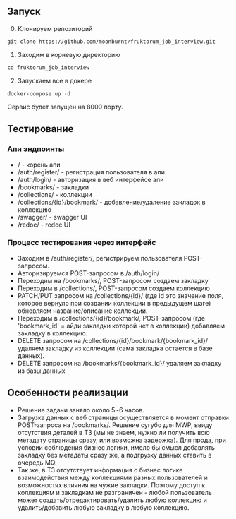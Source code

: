 ## Запуск


0. Клонируем репозиторий

```
git clone https://github.com/moonburnt/fruktorum_job_interview.git
```

1. Заходим в корневую директорию

```
cd fruktorum_job_interview
```

2. Запускаем все в докере

```
docker-compose up -d
```

Сервис будет запущен на 8000 порту.


## Тестирование

### Апи эндпоинты

- / - корень апи
- /auth/register/ - регистрация пользователя в апи
- /auth/login/ - авторизация в веб интерфейсе апи
- /bookmarks/ - закладки
- /collections/ - коллекции
- /collections/{id}/bookmark/ - добавление/удаление закладок в коллекцию
- /swagger/ - swagger UI
- /redoc/ - redoc UI

### Процесс тестирования через интерфейс

- Заходим в /auth/register/, регистрируем пользователя POST-запросом.
- Авторизируемся POST-запросом в /auth/login/
- Переходим на /bookmarks/, POST-запросом создаем закладку
- Переходим в /collections/, POST-запросом создаем коллекцию
- PATCH/PUT запросом на /collections/{id}/ (где id это значение поля, которое
вернуло при создании коллекции в предыдущем шаге) обновляем название/описание
коллекции.
- Переходим в /collections/{id}/bookmark/, POST-запросом (где 'bookmark_id' = айди
закладки которой нет в коллекции) добавляем закладку в коллекцию.
- DELETE запросом на /collections/{id}/bookmark/{bookmark_id}/ удаляем закладку
из коллекции (сама закладка остается в базе данных).
- DELETE запросом на /bookmarks/{bookmark_id}/ удаляем закладку из базы данных

## Особенности реализации

- Решение задачи заняло около 5~6 часов.
- Загрузка данных с веб страницы осуществляется в момент отправки POST-запроса на
/bookmarks/. Решение сугубо для MWP, ввиду отсутствия деталей в ТЗ (мы не знаем,
нужно ли получить всю метадату страницы сразу, или возможна задержка). Для прода,
при условии соблюдения бизнес логики, имело бы смысл добавлять закладку без
метадаты сразу же, а подгрузку данных ставить в очередь MQ.
- Так же, в ТЗ отсутствует информация о бизнес логике взаимодействия между
коллекциями разных пользователей и возможностях влияния на чужие закладки.
Поэтому доступ к коллекциям и закладкам не разграничен - любой пользователь
может создать/отредактировать/удалить любую коллекцию и удалить/добавить любую
закладку в любую коллекцию.
